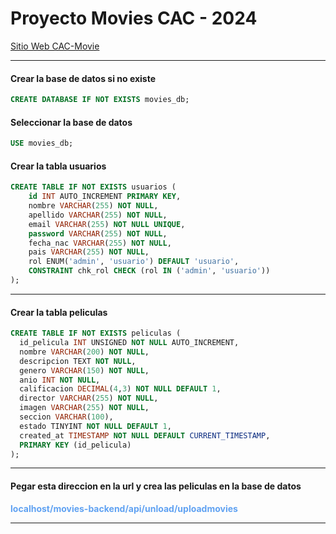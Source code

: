 # Proyecto Movies CAC - 2024

[Sitio Web CAC-Movie](https://lea-2024.github.io/proyecto-movies/)

---
####  Crear la base de datos si no existe
```sql
CREATE DATABASE IF NOT EXISTS movies_db;
```
#### Seleccionar la base de datos
```sql
USE movies_db;
```
#### Crear la tabla usuarios
```sql
CREATE TABLE IF NOT EXISTS usuarios (
    id INT AUTO_INCREMENT PRIMARY KEY,
    nombre VARCHAR(255) NOT NULL,
    apellido VARCHAR(255) NOT NULL,
    email VARCHAR(255) NOT NULL UNIQUE,
    password VARCHAR(255) NOT NULL,
    fecha_nac VARCHAR(255) NOT NULL,
    pais VARCHAR(255) NOT NULL,
    rol ENUM('admin', 'usuario') DEFAULT 'usuario',
    CONSTRAINT chk_rol CHECK (rol IN ('admin', 'usuario'))
);
```
---
#### Crear la tabla peliculas
```sql
CREATE TABLE IF NOT EXISTS peliculas (
  id_pelicula INT UNSIGNED NOT NULL AUTO_INCREMENT,
  nombre VARCHAR(200) NOT NULL,
  descripcion TEXT NOT NULL,
  genero VARCHAR(150) NOT NULL,
  anio INT NOT NULL,
  calificacion DECIMAL(4,3) NOT NULL DEFAULT 1,
  director VARCHAR(255) NOT NULL,
  imagen VARCHAR(255) NOT NULL,
  seccion VARCHAR(100),
  estado TINYINT NOT NULL DEFAULT 1,
  created_at TIMESTAMP NOT NULL DEFAULT CURRENT_TIMESTAMP,
  PRIMARY KEY (id_pelicula)
);
```
---
#### Pegar esta direccion en la url y crea las peliculas en la base de datos
<a hreh="localhost/movies-backend/api/unload/uploadmovies" style="color: #60A2F2 ; font-weight: bold;">localhost/movies-backend/api/unload/uploadmovies</a>

---


